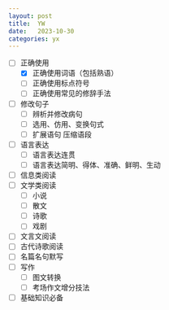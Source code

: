 ```yaml
---
layout: post
title:  YW
date:   2023-10-30
categories: yx
---
```


*   [ ] 正确使用
    *   [x] 正确使用词语（包括熟语）
    *   [ ] 正确使用标点符号
    *   [ ] 正确使用常见的修辞手法
*   [ ] 修改句子
    *   [ ] 辨析并修改病句
    *   [ ] 选用、仿用、变换句式
    *   [ ] 扩展语句 压缩语段
*   [ ] 语言表达
    *   [ ] 语言表达连贯
    *   [ ] 语言表达简明、得体、准确、鲜明、生动
*   [ ] 信息类阅读
*   [ ] 文学类阅读
    *   [ ] 小说
    *   [ ] 散文
    *   [ ] 诗歌
    *   [ ] 戏剧
*   [ ] 文言文阅读
*   [ ] 古代诗歌阅读
*   [ ] 名篇名句默写
*   [ ] 写作
    *   [ ] 图文转换
    *   [ ] 考场作文增分技法
*   [ ] 基础知识必备